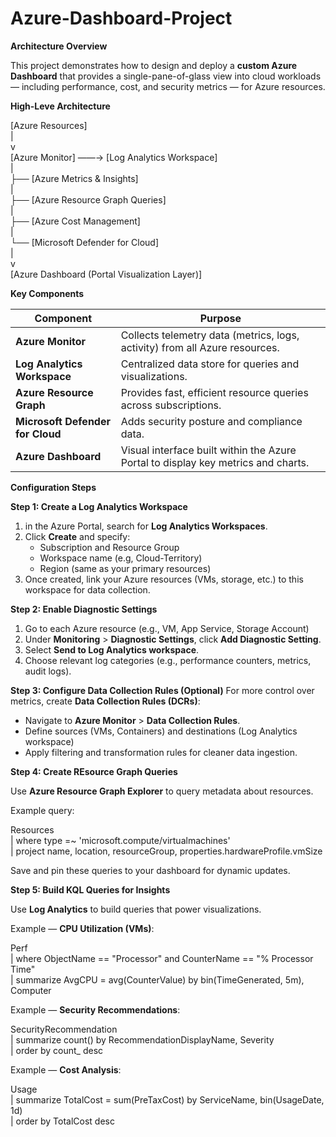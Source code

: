 # Azure-Dashboard-Project

**Architecture Overview**

This project demonstrates how to design and deploy a **custom Azure Dashboard** that provides a single-pane-of-glass view into cloud workloads — including performance, cost, and security metrics — for Azure resources.


**High-Leve Architecture**

[Azure Resources]\
      |\
      v\
[Azure Monitor] ——→ [Log Analytics Workspace]\
      |\
      ├── [Azure Metrics & Insights]\
      |\
      ├── [Azure Resource Graph Queries]\
      |\
      ├── [Azure Cost Management]\
      |\
      └── [Microsoft Defender for Cloud]\
      |\
      v\
[Azure Dashboard (Portal Visualization Layer)]


**Key Components**

| Component          | Purpose        |
|-----------------   | -------------- |
| **Azure Monitor**          | Collects telemetry data (metrics, logs, activity) from all Azure resources. |
| **Log Analytics Workspace** | Centralized data store for queries and visualizations. |
| **Azure Resource Graph** |Provides fast, efficient resource queries across subscriptions. |
| **Microsoft Defender for Cloud** | Adds security posture and compliance data.|
| **Azure Dashboard** | Visual interface built within the Azure Portal to display key metrics and charts. |



**Configuration Steps**

**Step 1: Create a Log Analytics Workspace**
1. in the Azure Portal, search for **Log Analytics Workspaces**.
2. Click **Create** and specify:
   * Subscription and Resource Group
   * Workspace name (e.g, Cloud-Territory)
   * Region (same as your primary resources)
3. Once created, link your Azure resources (VMs, storage, etc.) to this workspace for data collection.

**Step 2: Enable Diagnostic Settings**
1. Go to each Azure resource (e.g., VM, App Service, Storage Account)
2. Under **Monitoring** > **Diagnostic Settings**, click **Add Diagnostic Setting**.
3. Select **Send to Log Analytics workspace**.
4. Choose relevant log categories (e.g., performance counters, metrics, audit logs).


**Step 3: Configure Data Collection Rules (Optional)**
For more control over metrics, create **Data Collection Rules (DCRs)**:
* Navigate to **Azure Monitor** > **Data Collection Rules**.
* Define sources (VMs, Containers) and destinations (Log Analytics workspace)
* Apply filtering and transformation rules for cleaner data ingestion.


**Step 4: Create REsource Graph Queries**

Use **Azure Resource Graph Explorer** to query metadata about resources.

Example query:

Resources\
| where type =~ 'microsoft.compute/virtualmachines'\
| project name, location, resourceGroup, properties.hardwareProfile.vmSize

Save and pin these queries to your dashboard for dynamic updates.

**Step 5: Build KQL Queries for Insights**

Use **Log Analytics** to build queries that power visualizations.

Example — **CPU Utilization (VMs)**:

Perf\
| where ObjectName == "Processor" and CounterName == "% Processor Time"\
| summarize AvgCPU = avg(CounterValue) by bin(TimeGenerated, 5m), Computer

Example — **Security Recommendations**:

SecurityRecommendation\
| summarize count() by RecommendationDisplayName, Severity\
| order by count_ desc

Example — **Cost Analysis**:

Usage\
| summarize TotalCost = sum(PreTaxCost) by ServiceName, bin(UsageDate, 1d)\
| order by TotalCost desc
